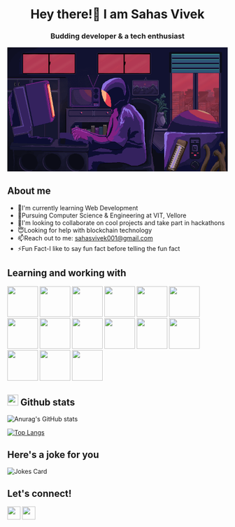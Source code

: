 
<div align="center">

# Hey there!👋 I am Sahas Vivek
### Budding developer & a tech enthusiast
  
 </div>

<p align="center">

<img src="https://github.com/sahas-01/Sahas-README/blob/master/Programmer.gif"/>

</p>

## About me 

- 🌱I'm currently learning Web Development 
- 📖Pursuing Computer Science & Engineering at VIT, Vellore
- 🤙I'm looking to collaborate on cool projects and take part in hackathons
- 😇Looking for help with blockchain technology
- 📫Reach out to me: sahasvivek001@gmail.com
- ⚡Fun Fact-I like to say fun fact before telling the fun fact

## Learning and working with

<p float="left">

<img src="https://camo.githubusercontent.com/bea3c45894fe8d810cfef5e0ba759d28033e0a534186ea1c1b71c70e1a57554f/68747470733a2f2f7777772e766563746f726c6f676f2e7a6f6e652f6c6f676f732f77335f68746d6c352f77335f68746d6c352d69636f6e2e737667" width="70" height="70">
<img src="https://cdn.iconscout.com/icon/free/png-512/css3-9-1175237.png" width="70" height="70">  
<img src="https://brandslogos.com/wp-content/uploads/thumbs/bootstrap-logo-vector.svg" width="70" height="70"> 
<img src ="https://camo.githubusercontent.com/e9306bcaa5457a3bb58aa38c9f2fb71e856479bd7a3726204ca07412e45f667f/68747470733a2f2f7777772e766563746f726c6f676f2e7a6f6e652f6c6f676f732f707974686f6e2f707974686f6e2d69636f6e2e737667" width="70" height="70">
<img src="https://camo.githubusercontent.com/fac0ce5dcaa1ab86ee0141b574fd7d7ddd10d354419b873752cdc61c3d4e2d78/68747470733a2f2f7777772e766563746f726c6f676f2e7a6f6e652f6c6f676f732f6a71756572792f6a71756572792d766572746963616c2e737667" width="70" height="70">
<img src="https://cdn.iconscout.com/icon/free/png-512/node-js-1174925.png" width="70" height="70">
<img src="https://cdn.icon-icons.com/icons2/2108/PNG/512/javascript_icon_130900.png" width="70" height="70">
<img src="https://camo.githubusercontent.com/1b938a8770774c11ebdf27c1c371d173a48c6f0504cc224a8a6b47d5a8a332ac/68747470733a2f2f7777772e766563746f726c6f676f2e7a6f6e652f6c6f676f732f6d6f6e676f64622f6d6f6e676f64622d69636f6e2e737667" width="70" height="70">
<img src="https://camo.githubusercontent.com/19ab6bd09ac44d51db909362f5b77c47ab5679fda118a0bb5bfccf72cfc2a0d1/68747470733a2f2f7777772e766563746f726c6f676f2e7a6f6e652f6c6f676f732f6d7973716c2f6d7973716c2d617232312e737667" width="70" height="70">
<img src="https://seeklogo.com/images/C/c-logo-43CE78FF9C-seeklogo.com.png" width="70" height="70">
<img src="https://iconape.com/wp-content/png_logo_vector/flutter-logo.png" width="70" height="70">
<img src="https://upload.wikimedia.org/wikipedia/commons/thumb/a/af/Adobe_Photoshop_CC_icon.svg/616px-Adobe_Photoshop_CC_icon.svg.png" width="70" height="70">
<img src="https://iconape.com/wp-content/png_logo_vector/git-icon.png" width="70" height="70">
<img src="https://iconape.com/wp-content/png_logo_vector/github-circle-coreui-icons-v1-0-0.png" width="70" height="70">
<img src="https://cdn-images-1.medium.com/max/1200/1*DG5eBssbHsAyh_RtTRz8mQ@2x.png" width="70" height="70">
  

  
</p>

## <img src="https://camo.githubusercontent.com/5fca3db52c463447c36cbf864b01eac247219e56ce24dc0169a66c62ae53a481/68747470733a2f2f6d656469612e67697068792e636f6d2f6d656469612f6475334a336358797a686a3735494f6776412f67697068792e676966" width="25" height="25"> Github stats

![Anurag's GitHub stats](https://github-readme-stats.vercel.app/api?username=sahas-01&show_icons=true&theme=radical)  

[![Top Langs](https://github-readme-stats.vercel.app/api/top-langs/?username=sahas-01&langs_count=5&theme=radical&layout=compact)](https://github.com/anuraghazra/github-readme-stats)



## Here's a joke for you


![Jokes Card](https://readme-jokes.vercel.app/api/)


## Let's connect!


<a href="https://www.linkedin.com/in/sahas-vivek-9217801a0/"><img src="https://image.flaticon.com/icons/png/512/174/174857.png" width="30" height="30"></a>
<a href="https://twitter.com/SahasVivek7"><img src="https://image.pngaaa.com/958/615958-middle.png" width="30" height="30"></a>
